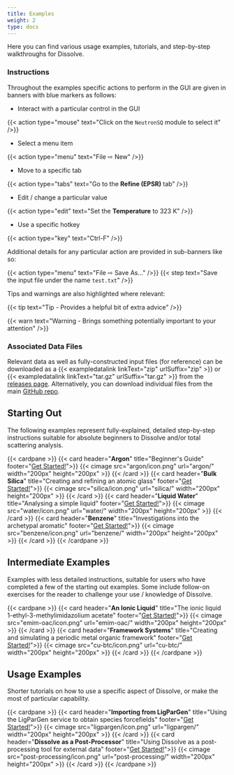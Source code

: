 ```yaml
---
title: Examples
weight: 2
type: docs
---
```


Here you can find various usage examples, tutorials, and step-by-step walkthroughs for Dissolve.

### Instructions

Throughout the examples specific actions to perform in the GUI are given in banners with blue markers as follows:

- Interact with a particular control in the GUI

{{< action type="mouse" text="Click on the `NeutronSQ` module to select it" />}}

- Select a menu item

{{< action type="menu" text="File &#8680; New" />}}

- Move to a specific tab

{{< action type="tabs" text="Go to the **Refine (EPSR)** tab" />}}

- Edit / change a particular value

{{< action type="edit" text="Set the **Temperature** to 323 K" />}}

- Use a specific hotkey

{{< action type="key" text="Ctrl-F" />}}

Additional details for any particular action are provided in sub-banners like so:

{{< action type="menu" text="File &#8680; Save As..." />}}
{{< step text="Save the input file under the name `test.txt`" />}}

Tips and warnings are also highlighted where relevant:

{{< tip text="Tip - Provides a helpful bit of extra advice" />}}

{{< warn text="Warning - Brings something potentially important to your attention" />}}

### Associated Data Files

Relevant data as well as fully-constructed input files (for reference) can be downloaded as a {{< exampledatalink linkText="zip" urlSuffix="zip" >}} or {{< exampledatalink linkText="tar.gz" urlSuffix="tar.gz" >}} from the [releases page](https://github.com/disorderedmaterials/dissolve/releases). Alternatively, you can download individual files from the main [GitHub repo](https://github.com/disorderedmaterials/dissolve/tree/develop/examples).

## Starting Out

The following examples represent fully-explained, detailed step-by-step instructions suitable for absolute beginners to Dissolve and/or total scattering analysis.

{{< cardpane >}}
  {{< card header="**Argon**" title="Beginner's Guide"
          footer="[Get Started!](argon/)">}}
  {{< cimage src="argon/icon.png" url="argon/" width="200px" height="200px" >}}
  {{< /card >}}
  {{< card header="**Bulk Silica**" title="Creating and refining an atomic glass"
          footer="[Get Started!](silica/)">}}
  {{< cimage src="silica/icon.png" url="silica/" width="200px" height="200px" >}}
  {{< /card >}}
  {{< card header="**Liquid Water**" title="Analysing a simple liquid"
          footer="[Get Started!](water/)">}}
  {{< cimage src="water/icon.png" url="water/" width="200px" height="200px" >}}
  {{< /card >}}
  {{< card header="**Benzene**" title="Investigations into the archetypal aromatic"
          footer="[Get Started!](benzene/)">}}
  {{< cimage src="benzene/icon.png" url="benzene/" width="200px" height="200px" >}}
  {{< /card >}}
{{< /cardpane >}}

## Intermediate Examples

Examples with less detailed instructions, suitable for users who have completed a few of the starting out examples. Some include follow-on exercises for the reader to challenge your use / knowledge of Dissolve.

{{< cardpane >}}
  {{< card header="**An Ionic Liquid**" title="The ionic liquid 1-ethyl-3-methylimidazolium acetate"
          footer="[Get Started!](emim-oac/)">}}
  {{< cimage src="emim-oac/icon.png" url="emim-oac/" width="200px" height="200px" >}}
  {{< /card >}}
  {{< card header="**Framework Systems**" title="Creating and simulating a periodic metal organic framework"
          footer="[Get Started!](cu-btc/)">}}
  {{< cimage src="cu-btc/icon.png" url="cu-btc/" width="200px" height="200px" >}}
  {{< /card >}}
{{< /cardpane >}}

## Usage Examples

Shorter tutorials on how to use a specific aspect of Dissolve, or make the most of particular capability.

{{< cardpane >}}
  {{< card header="**Importing from LigParGen**" title="Using the LigParGen service to obtain species forcefields"
          footer="[Get Started!](ligpargen/)">}}
  {{< cimage src="ligpargen/icon.png" url="ligpargen/" width="200px" height="200px" >}}
  {{< /card >}}
  {{< card header="**Dissolve as a Post-Processor**" title="Using Dissolve as a post-processing tool for external data"
          footer="[Get Started!](post-processing/)">}}
  {{< cimage src="post-processing/icon.png" url="post-processing/" width="200px" height="200px" >}}
  {{< /card >}}
{{< /cardpane >}}
